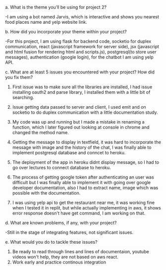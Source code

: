 a. What is the theme you’ll be using for project 2?

  -I am using a bot named Jarvis, which is interactive and shows you nearest food places name and yelp website link.

b. How did you incorporate your theme within your project?

  -For this project, I am using flask for backend code, socketio for duplex communication, react (javascript framework for server side),   jsx (javascript and html fusion for rendering html and scripts.js), postgresql(to store user messages), authentication (google login),   for the chatbot I am using yelp API. 

c. What are at least 5 issues you encountered with your project? How did you fix them?

1. First issue was to make sure all the libraries are installed, I had issue installing oauth2 and parse library, I installed them with a little bit of searching.

2. Issue getting data passed to server and client, I used emit and on socketio to do duplex communication with a little documentation study.

3. My code was up and running but I made a mistake in renaming a function, which I later figured out looking at console in chrome and changed the method name.

4. Getting the message to display in textfield, it was hard to incorporate the message with image and the history of the chat, I was finally able to implement postgresql database and conncet to heroku.

5. The deployment of the app in heroku didnt display message, so I had to go over lectures to connect database to heroku.

6. The process of getting google token after authenticating an user was difficult but I was finally able to implement it with going over google developer documentation, also I had to extract name, image which was possible with the documentation.

7. I was using yelp api to get the restaurant near me, it was working fine when I tested it in replit, but while actually implementing in aws, it shows error response doesn't have get command, I am working on that.

d. What are known problems, if any, with your project?

 -Still in the stage of integrating features, not significant issues.

e. What would you do to tackle these issues?

1. Be ready to read through lines and lines of documentaion, youtube videos won't help, they are not based on aws react.
2. Work early and practice continous integration
